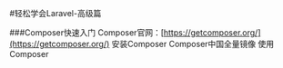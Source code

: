 #轻松学会Laravel-高级篇

###Composer快速入门
Composer官网：[https://getcomposer.org/](https://getcomposer.org/)
安装Composer
Composer中国全量镜像
使用Composer